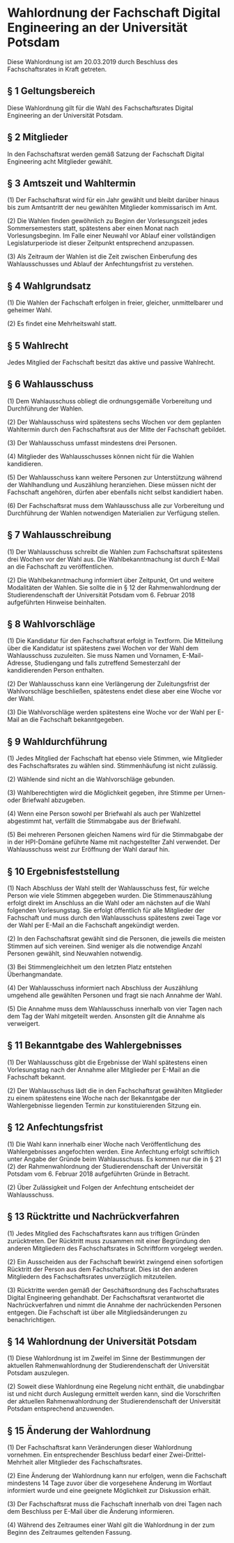 # Wahlordnung der Fachschaft Digital Engineering an der Universität Potsdam

Diese Wahlordnung ist am 20.03.2019 durch Beschluss des Fachschaftsrates in Kraft getreten.



## § 1 Geltungsbereich

Diese Wahlordnung gilt für die Wahl des Fachschaftsrates Digital Engineering an der Universität Potsdam.


## § 2 Mitglieder

In den Fachschaftsrat werden gemäß Satzung der Fachschaft Digital Engineering acht Mitglieder gewählt.


## § 3 Amtszeit und Wahltermin

(1) Der Fachschaftsrat wird für ein Jahr gewählt und bleibt darüber hinaus bis zum Amtsantritt der neu gewählten Mitglieder kommissarisch im Amt.

(2) Die Wahlen finden gewöhnlich zu Beginn der Vorlesungszeit jedes Sommersemesters statt, spätestens aber einen Monat nach Vorlesungsbeginn. Im Falle einer Neuwahl vor Ablauf einer vollständigen Legislaturperiode ist dieser Zeitpunkt entsprechend anzupassen.

(3) Als Zeitraum der Wahlen ist die Zeit zwischen Einberufung des Wahlausschusses und Ablauf der Anfechtungsfrist zu verstehen.


## § 4 Wahlgrundsatz

(1) Die Wahlen der Fachschaft erfolgen in freier, gleicher, unmittelbarer und geheimer Wahl.

(2) Es findet eine Mehrheitswahl statt.


## § 5 Wahlrecht

Jedes Mitglied der Fachschaft besitzt das aktive und passive Wahlrecht.


## § 6 Wahlausschuss

(1) Dem Wahlausschuss obliegt die ordnungsgemäße Vorbereitung und Durchführung der Wahlen.

(2) Der Wahlausschuss wird spätestens sechs Wochen vor dem geplanten Wahltermin durch den Fachschaftsrat aus der Mitte der Fachschaft gebildet.

(3) Der Wahlausschuss umfasst mindestens drei Personen.

(4) Mitglieder des Wahlausschusses können nicht für die Wahlen kandidieren.

(5) Der Wahlausschuss kann weitere Personen zur Unterstützung während der Wahlhandlung und Auszählung heranziehen. Diese müssen nicht der Fachschaft angehören, dürfen aber ebenfalls nicht selbst kandidiert haben.

(6) Der Fachschaftsrat muss dem Wahlausschuss alle zur Vorbereitung und Durchführung der Wahlen notwendigen Materialien zur Verfügung stellen.


## § 7 Wahlausschreibung

(1) Der Wahlausschuss schreibt die Wahlen zum Fachschaftsrat spätestens drei Wochen vor der Wahl aus. Die Wahlbekanntmachung ist durch E-Mail an die Fachschaft zu veröffentlichen.

(2) Die Wahlbekanntmachung informiert über Zeitpunkt, Ort und weitere Modalitäten der Wahlen. Sie sollte die in § 12 der Rahmenwahlordnung der Studierendenschaft der Universität Potsdam vom 6. Februar 2018 aufgeführten Hinweise beinhalten.


## § 8 Wahlvorschläge

(1) Die Kandidatur für den Fachschaftsrat erfolgt in Textform. Die Mitteilung über die Kandidatur ist spätestens zwei Wochen vor der Wahl dem Wahlausschuss zuzuleiten. Sie muss Namen und Vornamen, E-Mail-Adresse, Studiengang und falls zutreffend Semesterzahl der kandidierenden Person enthalten.

(2) Der Wahlausschuss kann eine Verlängerung der Zuleitungsfrist der Wahlvorschläge beschließen, spätestens endet diese aber eine Woche vor der Wahl.

(3) Die Wahlvorschläge werden spätestens eine Woche vor der Wahl per E-Mail an die Fachschaft bekanntgegeben.


## § 9 Wahldurchführung

(1) Jedes Mitglied der Fachschaft hat ebenso viele Stimmen, wie Mitglieder des Fachschaftsrates zu wählen sind. Stimmenhäufung ist nicht zulässig.

(2) Wählende sind nicht an die Wahlvorschläge gebunden.

(3) Wahlberechtigten wird die Möglichkeit gegeben, ihre Stimme per Urnen- oder Briefwahl abzugeben.

(4) Wenn eine Person sowohl per Briefwahl als auch per Wahlzettel abgestimmt hat, verfällt die Stimmabgabe aus der Briefwahl.

(5) Bei mehreren Personen gleichen Namens wird für die Stimmabgabe der in der HPI-Domäne geführte Name mit nachgestellter Zahl verwendet. Der Wahlausschuss weist zur Eröffnung der Wahl darauf hin.


## § 10 Ergebnisfeststellung

(1) Nach Abschluss der Wahl stellt der Wahlausschuss fest, für welche Person wie viele Stimmen abgegeben wurden. Die Stimmenauszählung erfolgt direkt im Anschluss an die Wahl oder am nächsten auf die Wahl folgenden Vorlesungstag. Sie erfolgt öffentlich für alle Mitglieder der Fachschaft und muss durch den Wahlausschuss spätestens zwei Tage vor der Wahl per E-Mail an die Fachschaft angekündigt werden.

(2) In den Fachschaftsrat gewählt sind die Personen, die jeweils die meisten Stimmen auf sich vereinen. Sind weniger als die notwendige Anzahl Personen gewählt, sind Neuwahlen notwendig.

(3) Bei Stimmengleichheit um den letzten Platz entstehen Überhangmandate.

(4) Der Wahlausschuss informiert nach Abschluss der Auszählung umgehend alle gewählten Personen und fragt sie nach Annahme der Wahl.

(5) Die Annahme muss dem Wahlausschuss innerhalb von vier Tagen nach dem Tag der Wahl mitgeteilt werden. Ansonsten gilt die Annahme als verweigert.


## § 11 Bekanntgabe des Wahlergebnisses

(1) Der Wahlausschuss gibt die Ergebnisse der Wahl spätestens einen Vorlesungstag nach der Annahme aller Mitglieder per E-Mail an die Fachschaft bekannt.

(2) Der Wahlausschuss lädt die in den Fachschaftsrat gewählten Mitglieder zu einem spätestens eine Woche nach der Bekanntgabe der Wahlergebnisse liegenden Termin zur konstituierenden Sitzung ein.


## § 12 Anfechtungsfrist

(1) Die Wahl kann innerhalb einer Woche nach Veröffentlichung des Wahlergebnisses angefochten werden. Eine Anfechtung erfolgt schriftlich unter Angabe der Gründe beim Wahlausschuss. Es kommen nur die in § 21 (2) der Rahmenwahlordnung der Studierendenschaft der Universität Potsdam vom 6. Februar 2018 aufgeführten Gründe in Betracht.

(2) Über Zulässigkeit und Folgen der Anfechtung entscheidet der Wahlausschuss.


## § 13 Rücktritte und Nachrückverfahren

(1) Jedes Mitglied des Fachschaftsrates kann aus triftigen Gründen zurücktreten. Der Rücktritt muss zusammen mit einer Begründung den anderen Mitgliedern des Fachschaftsrates in Schriftform vorgelegt werden.

(2) Ein Ausscheiden aus der Fachschaft bewirkt zwingend einen sofortigen Rücktritt der Person aus dem Fachschaftsrat. Dies ist den anderen Mitgliedern des Fachschaftsrates unverzüglich mitzuteilen.

(3) Rücktritte werden gemäß der Geschäftsordnung des Fachschaftsrates Digital Engineering gehandhabt. Der Fachschaftsrat verantwortet die Nachrückverfahren und nimmt die Annahme der nachrückenden Personen entgegen. Die Fachschaft ist über alle Mitgliedsänderungen zu benachrichtigen.


## § 14 Wahlordnung der Universität Potsdam

(1) Diese Wahlordnung ist im Zweifel im Sinne der Bestimmungen der aktuellen Rahmenwahlordnung der Studierendenschaft der Universität Potsdam auszulegen.

(2) Soweit diese Wahlordnung eine Regelung nicht enthält, die unabdingbar ist und nicht durch Auslegung ermittelt werden kann, sind die Vorschriften der aktuellen Rahmenwahlordnung der Studierendenschaft der Universität Potsdam entsprechend anzuwenden.


## § 15 Änderung der Wahlordnung

(1) Der Fachschaftsrat kann Veränderungen dieser Wahlordnung vornehmen. Ein entsprechender Beschluss bedarf einer Zwei-Drittel-Mehrheit aller Mitglieder des Fachschaftsrates.

(2) Eine Änderung der Wahlordnung kann nur erfolgen, wenn die Fachschaft mindestens 14 Tage zuvor über die vorgesehene Änderung im Wortlaut informiert wurde und eine geeignete Möglichkeit zur Diskussion erhält.

(3) Der Fachschaftsrat muss die Fachschaft innerhalb von drei Tagen nach dem Beschluss per E-Mail über die Änderung informieren.

(4) Während des Zeitraumes einer Wahl gilt die Wahlordnung in der zum Beginn des Zeitraumes geltenden Fassung.
